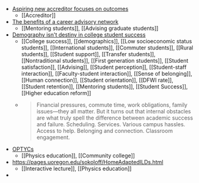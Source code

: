 - [Aspiring new accreditor focuses on outcomes](https://www.insidehighered.com/news/governance/accreditation/2024/02/05/aspiring-new-accreditor-focuses-outcomes?mc_cid=46a21283e4)
	- [[Accreditor]]
- [The benefits of a career advisory network](https://www.insidehighered.com/opinion/career-advice/carpe-careers/2024/02/05/benefits-career-advisory-network?mc_cid=46a21283e4)
	- [[Mentoring students]], [[Advising graduate students]]
- [Demography isn't destiny in college student success](https://www.insidehighered.com/opinion/blogs/higher-ed-gamma/2024/02/05/demography-isnt-destiny-college-student-success?mc_cid=46a21283e4)
	- [[College success]], [[demographics]], [[Low socioeconomic status students]], [[International students]], [[Commuter students]], [[Rural students]], [[Student support]], [[Transfer students]], [[Nontraditional students]], [[First generation students]], [[Student satisfaction]], [[Advising]], [[Student perception]], [[Student-staff interaction]], [[Faculty-student interaction]], [[Sense of belonging]], [[Human connection]], [[Student orientation]], [[DFWI rate]], [[Student retention]], [[Mentoring students]], [[Student Success]], [[Higher education reform]]
	- >Financial pressures, commute time, work obligations, family issues—they all matter. But it turns out that internal obstacles are what truly spell the difference between academic success and failure. Scheduling. Services. Various campus hassles. Access to help. Belonging and connection. Classroom engagement.
- [OPTYCs](https://optycs.aapt.org/)
	- [[Physics education]], [[Community college]]
- https://pages.uoregon.edu/sokoloff/HomeAdaptedILDs.html
	- [[Interactive lecture]], [[Physics education]]
-
